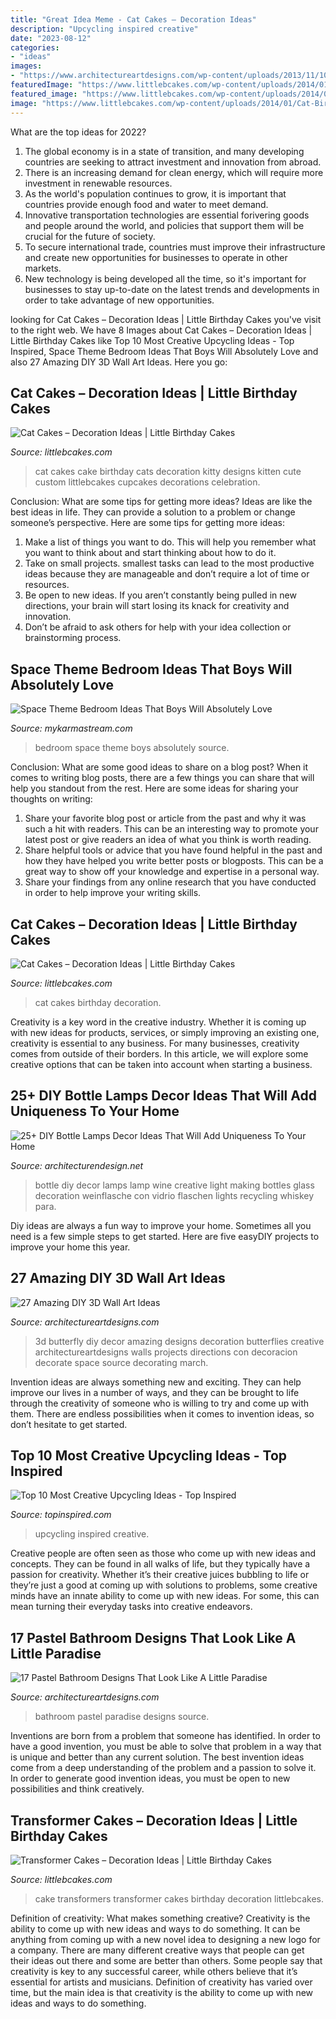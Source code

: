 ```yaml
---
title: "Great Idea Meme - Cat Cakes – Decoration Ideas"
description: "Upcycling inspired creative"
date: "2023-08-12"
categories:
- "ideas"
images:
- "https://www.architectureartdesigns.com/wp-content/uploads/2013/11/1026.jpg"
featuredImage: "https://www.littlebcakes.com/wp-content/uploads/2014/01/Cat-Cakes-768x1024.jpg"
featured_image: "https://www.littlebcakes.com/wp-content/uploads/2014/01/Cat-Birthday-Cakes-Pictures-768x1024.jpg"
image: "https://www.littlebcakes.com/wp-content/uploads/2014/01/Cat-Birthday-Cakes-Pictures-768x1024.jpg"
---
```



What are the top ideas for 2022?
1. The global economy is in a state of transition, and many developing countries are seeking to attract investment and innovation from abroad.
2. There is an increasing demand for clean energy, which will require more investment in renewable resources.
3. As the world's population continues to grow, it is important that countries provide enough food and water to meet demand.
4. Innovative transportation technologies are essential forivering goods and people around the world, and policies that support them will be crucial for the future of society.
5. To secure international trade, countries must improve their infrastructure and create new opportunities for businesses to operate in other markets.
6. New technology is being developed all the time, so it's important for businesses to stay up-to-date on the latest trends and developments in order to take advantage of new opportunities.

	

		
looking for Cat Cakes – Decoration Ideas | Little Birthday Cakes you've visit to the right web. We have 8 Images about Cat Cakes – Decoration Ideas | Little Birthday Cakes like Top 10 Most Creative Upcycling Ideas - Top Inspired, Space Theme Bedroom Ideas That Boys Will Absolutely Love and also 27 Amazing DIY 3D Wall Art Ideas. Here you go:
		
    
## Cat Cakes – Decoration Ideas | Little Birthday Cakes

<img loading=lazy src="https://www.littlebcakes.com/wp-content/uploads/2014/01/Cat-Cakes-768x1024.jpg" onerror="this.onerror=null;this.src='https://tse1.mm.bing.net/th?id=OIP.jbRD8EuJdDobZfYOERjOagHaJ4&amp;pid=15.1';" alt="Cat Cakes – Decoration Ideas | Little Birthday Cakes">

_Source: littlebcakes.com_

>cat cakes cake birthday cats decoration kitty designs kitten cute custom littlebcakes cupcakes decorations celebration. 

	

Conclusion: What are some tips for getting more ideas?
Ideas are like the best ideas in life. They can provide a solution to a problem or change someone’s perspective. Here are some tips for getting more ideas:
1. Make a list of things you want to do. This will help you remember what you want to think about and start thinking about how to do it.
2. Take on small projects. smallest tasks can lead to the most productive ideas because they are manageable and don’t require a lot of time or resources.
3. Be open to new ideas. If you aren’t constantly being pulled in new directions, your brain will start losing its knack for creativity and innovation.
4. Don’t be afraid to ask others for help with your idea collection or brainstorming process.

    
## Space Theme Bedroom Ideas That Boys Will Absolutely Love

<img loading=lazy src="https://mykarmastream.com/wp-content/uploads/2018/02/space-theme-bedroom-4-.jpg" onerror="this.onerror=null;this.src='https://tse3.mm.bing.net/th?id=OIP.I1qswdiEr13flu5ukc4q2AHaKW&amp;pid=15.1';" alt="Space Theme Bedroom Ideas That Boys Will Absolutely Love">

_Source: mykarmastream.com_

>bedroom space theme boys absolutely source. 

	

Conclusion: What are some good ideas to share on a blog post?
When it comes to writing blog posts, there are a few things you can share that will help you standout from the rest. Here are some ideas for sharing your thoughts on writing:
1. Share your favorite blog post or article from the past and why it was such a hit with readers. This can be an interesting way to promote your latest post or give readers an idea of what you think is worth reading. 
2. Share helpful tools or advice that you have found helpful in the past and how they have helped you write better posts or blogposts. This can be a great way to show off your knowledge and expertise in a personal way. 
3. Share your findings from any online research that you have conducted in order to help improve your writing skills.

    
## Cat Cakes – Decoration Ideas | Little Birthday Cakes

<img loading=lazy src="https://www.littlebcakes.com/wp-content/uploads/2014/01/Cat-Birthday-Cakes-Pictures-768x1024.jpg" onerror="this.onerror=null;this.src='https://tse3.mm.bing.net/th?id=OIP.DtKoUJYBVFrINkH6MsDqZAHaJ4&amp;pid=15.1';" alt="Cat Cakes – Decoration Ideas | Little Birthday Cakes">

_Source: littlebcakes.com_

>cat cakes birthday decoration. 

	

Creativity is a key word in the creative industry. Whether it is coming up with new ideas for products, services, or simply improving an existing one, creativity is essential to any business. For many businesses, creativity comes from outside of their borders. In this article, we will explore some creative options that can be taken into account when starting a business.

    
## 25+ DIY Bottle Lamps Decor Ideas That Will Add Uniqueness To Your Home

<img loading=lazy src="http://cdn.architecturendesign.net/wp-content/uploads/2015/11/AD-Creative-DIY-Bottle-Lamps-Decor-Ideas-23.jpg" onerror="this.onerror=null;this.src='https://tse4.mm.bing.net/th?id=OIP.FunJC6iXShrmWryDARzuWwHaJ3&amp;pid=15.1';" alt="25+ DIY Bottle Lamps Decor Ideas That Will Add Uniqueness To Your Home">

_Source: architecturendesign.net_

>bottle diy decor lamps lamp wine creative light making bottles glass decoration weinflasche con vidrio flaschen lights recycling whiskey para. 

	

Diy ideas are always a fun way to improve your home. Sometimes all you need is a few simple steps to get started. Here are five easyDIY projects to improve your home this year.

    
## 27 Amazing DIY 3D Wall Art Ideas

<img loading=lazy src="https://www.architectureartdesigns.com/wp-content/uploads/2013/11/1026.jpg" onerror="this.onerror=null;this.src='https://tse1.mm.bing.net/th?id=OIP.d2GlAbA5H8JNX4Ry8B2VsgHaJ3&amp;pid=15.1';" alt="27 Amazing DIY 3D Wall Art Ideas">

_Source: architectureartdesigns.com_

>3d butterfly diy decor amazing designs decoration butterflies creative architectureartdesigns walls projects directions con decoracion decorate space source decorating march. 

	

Invention ideas are always something new and exciting. They can help improve our lives in a number of ways, and they can be brought to life through the creativity of someone who is willing to try and come up with them. There are endless possibilities when it comes to invention ideas, so don’t hesitate to get started.

    
## Top 10 Most Creative Upcycling Ideas - Top Inspired

<img loading=lazy src="https://www.topinspired.com/wp-content/uploads/2015/03/upcycling-ideas.jpg" onerror="this.onerror=null;this.src='https://tse4.mm.bing.net/th?id=OIP.crhWG6StQ9bIcHn3t0bjRwHaLI&amp;pid=15.1';" alt="Top 10 Most Creative Upcycling Ideas - Top Inspired">

_Source: topinspired.com_

>upcycling inspired creative. 

	

Creative people are often seen as those who come up with new ideas and concepts. They can be found in all walks of life, but they typically have a passion for creativity. Whether it’s their creative juices bubbling to life or they’re just a good at coming up with solutions to problems, some creative minds have an innate ability to come up with new ideas. For some, this can mean turning their everyday tasks into creative endeavors.

    
## 17 Pastel Bathroom Designs That Look Like A Little Paradise

<img loading=lazy src="https://www.architectureartdesigns.com/wp-content/uploads/2017/01/10-8.jpg" onerror="this.onerror=null;this.src='https://tse4.mm.bing.net/th?id=OIP.twHLai3dZNMD0hQupsvZAQHaNM&amp;pid=15.1';" alt="17 Pastel Bathroom Designs That Look Like A Little Paradise">

_Source: architectureartdesigns.com_

>bathroom pastel paradise designs source. 

	

Inventions are born from a problem that someone has identified. In order to have a good invention, you must be able to solve that problem in a way that is unique and better than any current solution. The best invention ideas come from a deep understanding of the problem and a passion to solve it. In order to generate good invention ideas, you must be open to new possibilities and think creatively.

    
## Transformer Cakes – Decoration Ideas | Little Birthday Cakes

<img loading=lazy src="http://www.littlebcakes.com/wp-content/uploads/2014/01/Transformers-Cake.jpg" onerror="this.onerror=null;this.src='https://tse4.mm.bing.net/th?id=OIP.-W2DGFo4s9q5ZZPE4470IAHaLH&amp;pid=15.1';" alt="Transformer Cakes – Decoration Ideas | Little Birthday Cakes">

_Source: littlebcakes.com_

>cake transformers transformer cakes birthday decoration littlebcakes. 

	

Definition of creativity: What makes something creative?
Creativity is the ability to come up with new ideas and ways to do something. It can be anything from coming up with a new novel idea to designing a new logo for a company. There are many different creative ways that people can get their ideas out there and some are better than others. Some people say that creativity is key to any successful career, while others believe that it’s essential for artists and musicians. Definition of creativity has varied over time, but the main idea is that creativity is the ability to come up with new ideas and ways to do something.

